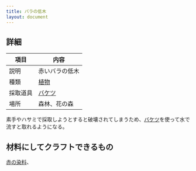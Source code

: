 ```yaml
---
title: バラの低木
layout: document
---
```

## 詳細

|項目|内容|
|---|---|
|説明|赤いバラの低木|
|種類|[植物](植物)|
|採取道具|[バケツ](バケツ)|
|場所|森林、花の森|

素手やハサミで採取しようとすると破壊されてしまうため、[バケツ](バケツ)を使って水で流すと取れるようになる。

## 材料にしてクラフトできるもの

[赤の染料](赤の染料)、
